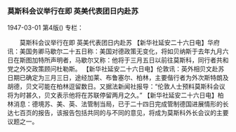 ### 莫斯科会议举行在即  英美代表团日内赴苏

1947-03-01
第4版()
专栏：

　　莫斯科会议举行在即
    英美代表团日内赴苏
    【新华社延安二十六日电】华府讯：美国务卿马歇尔二十五日称：美国对德政策无变化，将如贝纳斯于去年九月六日在斯图加特所声明者，马歇尔又称：他将于三月五日以前往莫斯科，同行者共和党之外交政策顾问杜勒斯。
    【新华社延安二十六日电】伦敦讯：英外相贝文赴苏日期已确定为三月三日，途经加莱、布鲁塞尔、柏林，主要偕行者为外次斯特朗及胡德，贝文可能在柏林逗留数日。又据法新闻社报导：“伦敦人士预料莫斯科会议将为时甚久，贝文表示他将在苏联停留两月之久。”
    【新华社延安二十六日电】柏林消息：德境苏、美、英、法管制当局，已于二十四日完成管制德国进展情形的长达七百页的报告，该报告包括共同的与不同的意见，将成为莫斯科外长会议的主要议题之一。
